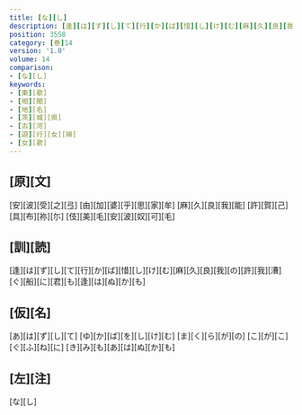 ```yaml
---
title: [な][し]
description: [逢][は][ず][し][て][行][か][ば][惜][し][け][む][麻][久][良][我][の][許][我][漕][ぐ][船][に][君][も][逢][は][ぬ][か][も]
position: 3558
category: [巻]14
version: '1.0'
volume: 14
comparison:
- [な][し]
keywords:
- [東][歌]
- [相][聞]
- [地][名]
- [茨][城][県]
- [古][河]
- [遊][行][女][婦]
- [女][歌]
---
```


## [原][文]

[安][波][受][之][弖] [由][加][婆][乎][思][家][牟] [麻][久][良][我][能] [許][賀][己][具][布][祢][尓] [伎][美][毛][安][波][奴][可][毛]

## [訓][読]

[逢][は][ず][し][て][行][か][ば][惜][し][け][む][麻][久][良][我][の][許][我][漕][ぐ][船][に][君][も][逢][は][ぬ][か][も]

## [仮][名]

[あ][は][ず][し][て] [ゆ][か][ば][を][し][け][む] [ま][く][ら][が][の] [こ][が][こ][ぐ][ふ][ね][に] [き][み][も][あ][は][ぬ][か][も]

## [左][注]

[な][し]

